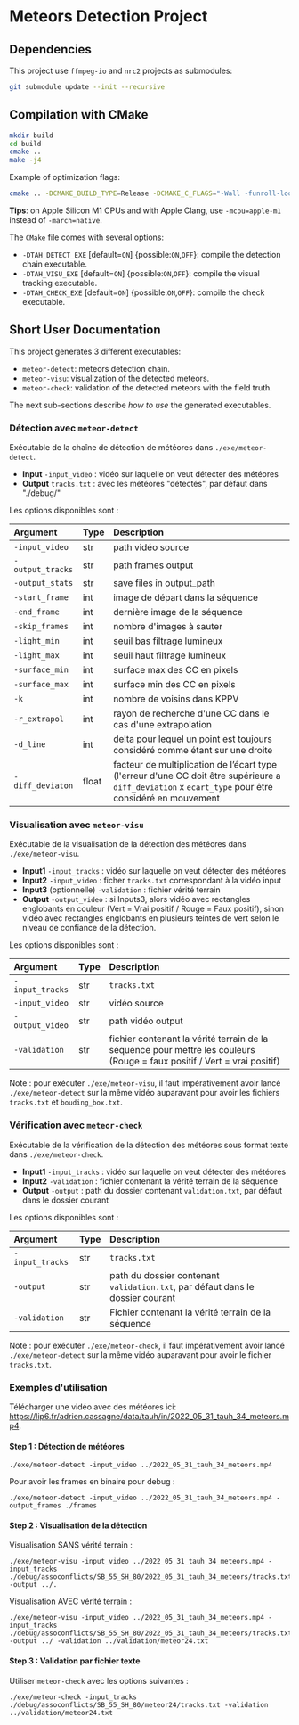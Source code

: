 # Meteors Detection Project

## Dependencies

This project use `ffmpeg-io` and `nrc2` projects as submodules:

```bash
git submodule update --init --recursive
```

## Compilation with CMake

```bash
mkdir build
cd build
cmake ..
make -j4
```

Example of optimization flags:
```bash
cmake .. -DCMAKE_BUILD_TYPE=Release -DCMAKE_C_FLAGS="-Wall -funroll-loops -fstrict-aliasing -march=native"
```

**Tips**: on Apple Silicon M1 CPUs and with Apple Clang, use `-mcpu=apple-m1` instead of `-march=native`.

The `CMake` file comes with several options:
 * `-DTAH_DETECT_EXE` [default=`ON`] {possible:`ON`,`OFF`}: compile the detection chain executable.
 * `-DTAH_VISU_EXE`   [default=`ON`] {possible:`ON`,`OFF`}: compile the visual tracking executable.
 * `-DTAH_CHECK_EXE`  [default=`ON`] {possible:`ON`,`OFF`}: compile the check executable.

## Short User Documentation

This project generates 3 different executables:
  - `meteor-detect`: meteors detection chain.
  - `meteor-visu`: visualization of the detected meteors.
  - `meteor-check`: validation of the detected meteors with the field truth.

The next sub-sections describe *how to use* the generated executables.

### Détection avec `meteor-detect`

Exécutable de la chaîne de détection de météores dans `./exe/meteor-detect`.

  * **Input**  `-input_video` : vidéo sur laquelle on veut détecter des météores
  * **Output** `tracks.txt`   : avec les météores "détectés", par défaut dans "./debug/"

Les options disponibles sont :

| **Argument**     | **Type** | **Description** |
| :---             | :---     | :--- |
| `-input_video`   | str      | path vidéo source |
| `-output_tracks` | str      | path frames output |
| `-output_stats`  | str      | save files in output_path |
| `-start_frame`   | int      | image de départ dans la séquence |
| `-end_frame`     | int      | dernière image de la séquence |
| `-skip_frames`   | int      | nombre d'images à sauter |
| `-light_min`     | int      | seuil bas filtrage lumineux |
| `-light_max`     | int      | seuil haut filtrage lumineux |
| `-surface_min`   | int      | surface max des CC en pixels |
| `-surface_max`   | int      | surface min des CC en pixels |
| `-k`             | int      | nombre de voisins dans KPPV |
| `-r_extrapol`    | int      | rayon de recherche d'une CC dans le cas d'une extrapolation |
| `-d_line`        | int      | delta pour lequel un point est toujours considéré comme étant sur une droite |
| `-diff_deviaton` | float    | facteur de multiplication de l’écart type (l'erreur d'une CC doit être supérieure a `diff_deviation` x `ecart_type` pour être considéré en mouvement |


### Visualisation avec `meteor-visu`

Exécutable de la visualisation de la détection des météores dans `./exe/meteor-visu`.

  * **Input1**               `-input_tracks` : vidéo sur laquelle on veut détecter des météores
  * **Input2**               `-input_video`  : ficher `tracks.txt` correspondant à la vidéo input
  * **Input3** (optionnelle) `-validation`   : fichier vérité terrain
  * **Output**               `-output_video` : si Inputs3, alors vidéo avec rectangles englobants en couleur (Vert = Vrai positif / Rouge = Faux positif),
                                               sinon vidéo avec rectangles englobants en plusieurs teintes de vert selon le niveau de confiance de la détection.

Les options disponibles sont :

| **Argument**    | **Type** | **Description** |
| :---            | :---     | :--- |
| `-input_tracks` | str      | `tracks.txt` |
| `-input_video`  | str      | vidéo source |
| `-output_video` | str      | path vidéo output |
| `-validation`   | str      | fichier contenant la vérité terrain de la séquence pour mettre les couleurs (Rouge = faux positif / Vert = vrai positif) |

Note : pour exécuter `./exe/meteor-visu`, il faut impérativement avoir lancé `./exe/meteor-detect` sur la même vidéo auparavant pour avoir les fichiers `tracks.txt` et `bouding_box.txt`.

### Vérification avec `meteor-check`

Exécutable de la vérification de la détection des météores sous format texte dans `./exe/meteor-check`.

  * **Input1**  `-input_tracks` : vidéo sur laquelle on veut détecter des météores
  * **Input2**  `-validation`   : fichier contenant la vérité terrain de la séquence
  * **Output**  `-output`       : path du dossier contenant `validation.txt`, par défaut dans le dossier courant

Les options disponibles sont :

| **Argument**    | **Type** | **Description** |
| :---            | :---     | :--- |
| `-input_tracks` | str      | `tracks.txt` |
| `-output`       | str      | path du dossier contenant `validation.txt`, par défaut dans le dossier courant |
| `-validation`   | str      | Fichier contenant la vérité terrain de la séquence |

Note : pour exécuter `./exe/meteor-check`, il faut impérativement avoir lancé `./exe/meteor-detect` sur la même vidéo auparavant pour avoir le fichier `tracks.txt`.

### Exemples d'utilisation

Télécharger une vidéo avec des météores ici: https://lip6.fr/adrien.cassagne/data/tauh/in/2022_05_31_tauh_34_meteors.mp4.

#### Step 1 : Détection de météores

```shell
./exe/meteor-detect -input_video ../2022_05_31_tauh_34_meteors.mp4
```

Pour avoir les frames en binaire pour debug : 

```shell
./exe/meteor-detect -input_video ../2022_05_31_tauh_34_meteors.mp4 -output_frames ./frames
```

#### Step 2 : Visualisation de la détection

Visualisation SANS vérité terrain :

```shell
./exe/meteor-visu -input_video ../2022_05_31_tauh_34_meteors.mp4 -input_tracks ./debug/assoconflicts/SB_55_SH_80/2022_05_31_tauh_34_meteors/tracks.txt -output ../.
```

Visualisation AVEC vérité terrain :

```shell
./exe/meteor-visu -input_video ../2022_05_31_tauh_34_meteors.mp4 -input_tracks ./debug/assoconflicts/SB_55_SH_80/2022_05_31_tauh_34_meteors/tracks.txt -output ../ -validation ../validation/meteor24.txt
```

#### Step 3 : Validation par fichier texte

Utiliser `meteor-check` avec les options suivantes :

```shell
./exe/meteor-check -input_tracks ./debug/assoconflicts/SB_55_SH_80/meteor24/tracks.txt -validation ../validation/meteor24.txt
```


